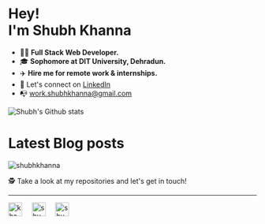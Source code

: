 <h1>Hey!<br>
I'm Shubh Khanna</h1>

- 👨‍💻 **Full Stack Web Developer.**
- 🎓 **Sophomore at DIT University, Dehradun.**
- ✈️ **Hire me for remote work & internships.**
- 🎉 Let's connect on [LinkedIn](https://linkedin.com/in/shubhkhanna)
- 📭 work.shubhkhanna@gmail.com

![Shubh's Github
stats](https://github-readme-stats.vercel.app/api?username=shubhkhanna&show_icons=true&icon_color=E80000)<br>

# Latest Blog posts
<!-- BLOG-POST-LIST:START -->
<!-- BLOG-POST-LIST:END -->

<img src="https://komarev.com/ghpvc/?username=shubhkhanna" alt="shubhkhanna" />

🕵 Take a look at my repositories and let's get in touch!

<hr>
<p align="left">
<a href="https://twitter.com/khannashubh04" target="blank"><img align="center" src="https://cdn.jsdelivr.net/npm/simple-icons@3.0.1/icons/twitter.svg" alt="khannashubh04" height="28" width="28" /></a>&nbsp;&nbsp;&nbsp;&nbsp;
<a href="https://linkedin.com/in/shubhkhanna" target="blank"><img align="center" src="https://cdn.jsdelivr.net/npm/simple-icons@3.0.1/icons/linkedin.svg" alt="shubhkhanna" height="28" width="28" /></a>&nbsp;&nbsp;&nbsp;&nbsp;
<a href="https://medium.com/@shubhkhanna" target="blank"><img align="center" src="https://cdn.jsdelivr.net/npm/simple-icons@3.0.1/icons/medium.svg" alt="shubhkhanna" height="28" width="28" /></a>&nbsp;&nbsp;&nbsp;&nbsp;
</p>
